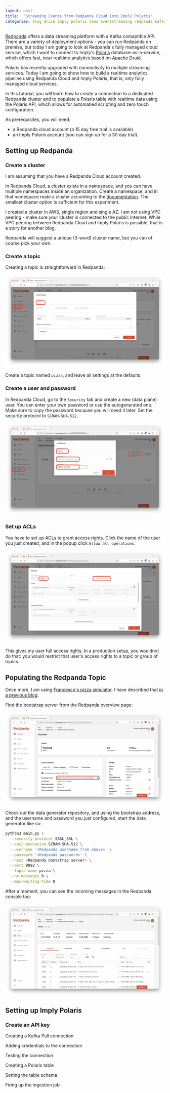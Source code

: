```yaml
---
layout: post
title:  "Streaming Events from Redpanda Cloud into Imply Polaris"
categories: blog druid imply polaris saas eventstreaming redpanda kafka
---
```


[Redpanda](https://redpanda.com/) offers a data streaming platform with a Kafka comaptible API. There are a variety of deployment options - you can run Redpanda on premise, but today I am going to look at Redpanda's fully managed cloud service, which I want to connect to Imply's [Polaris](https://imply.io/imply-polaris/) database-as-a-service, which offers fast, near realtime analytics based on [Apache Druid](https://druid.apache.org/).

Polaris has recently upgraded with connectivity to multiple streaming services. Today I am going to show how to build a realtime analytics pipeline using Redpanda Cloud and Imply Polaris, that is, only fully managed cloud services.

In this tutorial, you will learn how to create a connection to a dedicated Redpanda cluster and to populate a Polaris table with realtime data using the Polaris API, which allows for automatied scripting and zero touch configuration.

As prerequisites, you will need:

- a Redpanda cloud account (a 15 day free trial is available)
- an Imply Polaris account (you can sign up for a 30 day trial).

## Setting up Redpanda

### Create a cluster

I am assuming that you have a Redpanda Cloud account created. 

In Redpanda Cloud, a cluster exists in a namespace, and you can have multiple namespaces inside an organization. Create a namespace, and in that namespace reate a cluster according to the [documentation](https://docs.redpanda.com/docs/deploy/deployment-option/cloud/create-dedicated-cloud-cluster-aws/). The smallest cluster option is sufficient for this experiment.

I created a cluster in AWS, single region and single AZ. I am not using VPC peering - make sure your cluster is connected to the public Internet. While VPC peering between Redpanda Cloud and Imply Polaris is possible, that is a story for another blog.

Redpanda will suggest a unique (3-word) cluster name, but you can of course pick your own.

### Create a topic

Creating a topic is straightforward in Redpanda:

![](/assets/2023-02-14-01-redpanda-topic.jpg)

Create a topic named `pizza`, and leave all settings at the defaults.

### Create a user and password

In Redpanda Cloud, go to the `Security` tab and create a new (data plane) user. You can enter your own password or use the autogenerated one. Make sure to copy the password because you will need it later. Set the security protocol to `SCRAM-SHA-512`.

![](/assets/2023-02-14-02-redpanda-user.jpg)

### Set up ACLs

You have to set up ACLs to grant access rights. Click the name of the user you just created, and in the popup click `Allow all operations`:

![](/assets/2023-02-14-03-redpanda-acl.jpg)

This gives my user full access rights. In a production setup, you wouldnot do that: you would restrict that user's access rights to a topic or group of topics.

## Populating the Redpanda Topic

Once more, I am using [Francesco's pizza simulator](https://github.com/aiven/python-fake-data-producer-for-apache-kafka). I have described that [in a previous blog](/2022/11/23/processing-nested-json-data-and-kafka-metadata-in-apache-druid/).

Find the bootstrap server from the Redpanda overview page:

![](/assets/2023-02-14-04-redpanda-overview.jpg)

Check out the data generator repository, and using the bootstrap address, and the username and password you just configured, start the data generator like so:

```bash
python3 main.py \
  --security-protocol SASL_SSL \
  --sasl-mechanism SCRAM-SHA-512 \
  --username '<Redpanda username from above>' \
  --password '<Redpanda password>' \
  --host <Redpanda bootstrap server> \
  --port 9092 \
  --topic-name pizza \
  --nr-messages 0 \
  --max-waiting-time 0
```

After a moment, you can see the incoming messages in the Redpanda console too:

![](/assets/2023-02-14-05-redpanda-messages.jpg)

## Setting up Imply Polaris

### Create an API key

Creating a Kafka Pull connection

Adding credentials to the connection

Testing the connection

Creating a Polaris table

Setting the table schema

Firing up the ingestion job

